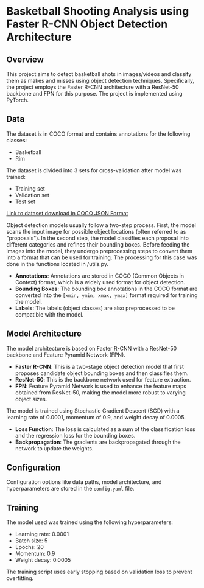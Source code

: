 # Basketball Shooting Analysis using Faster R-CNN Object Detection Architecture
## Overview

This project aims to detect basketball shots in images/videos and classify them as makes and misses using object detection techniques. Specifically, the project employs the Faster R-CNN architecture with a ResNet-50 backbone and FPN for this purpose. The project is implemented using PyTorch.

## Data

The dataset is in COCO format and contains annotations for the following classes:
- Basketball
- Rim

The dataset is divided into 3 sets for cross-validation after model was trained:
- Training set
- Validation set
- Test set

[Link to dataset download in COCO JSON Format](https://universe.roboflow.com/uc-berkely-w210-tracer/tracer-basketball/dataset/3/download)

Object detection models usually follow a two-step process. First, the model scans the input image for possible object locations (often referred to as "proposals"). In the second step, the model classifies each proposal into different categories and refines their bounding boxes. Before feeding the images into the model, they undergo preprocessing steps to convert them into a format that can be used for training. The processing for this case was done in the functions located in /utils.py.

- **Annotations**: Annotations are stored in COCO (Common Objects in Context) format, which is a widely used format for object detection.
- **Bounding Boxes**: The bounding box annotations in the COCO format are converted into the `[xmin, ymin, xmax, ymax]` format required for training the model.
- **Labels**: The labels (object classes) are also preprocessed to be compatible with the model.

## Model Architecture

The model architecture is based on Faster R-CNN with a ResNet-50 backbone and Feature Pyramid Network (FPN).

- **Faster R-CNN**: This is a two-stage object detection model that first proposes candidate object bounding boxes and then classifies them.
- **ResNet-50**: This is the backbone network used for feature extraction.
- **FPN**: Feature Pyramid Network is used to enhance the feature maps obtained from ResNet-50, making the model more robust to varying object sizes.

The model is trained using Stochastic Gradient Descent (SGD) with a learning rate of 0.0001, momentum of 0.9, and weight decay of 0.0005.

- **Loss Function**: The loss is calculated as a sum of the classification loss and the regression loss for the bounding boxes.
- **Backpropagation**: The gradients are backpropagated through the network to update the weights.

## Configuration

Configuration options like data paths, model architecture, and hyperparameters are stored in the `config.yaml` file.

## Training

The model used was trained using the following hyperparameters:

- Learning rate: 0.0001
- Batch size: 5
- Epochs: 20
- Momentum: 0.9
- Weight decay: 0.0005

The training script uses early stopping based on validation loss to prevent overfitting.
